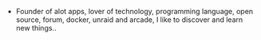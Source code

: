 - Founder of alot apps, lover of technology, programming language, open source, forum, docker, unraid and arcade, I like to discover and learn new things..
  <br>











































































































































































































































































































































































































































































































































































































